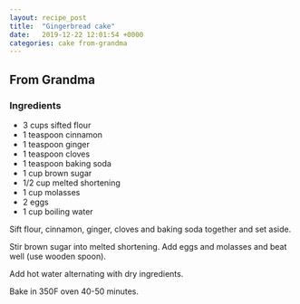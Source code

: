 ```yaml
---
layout: recipe_post
title:  "Gingerbread cake"
date:   2019-12-22 12:01:54 +0000
categories: cake from-grandma
---
```


## From Grandma
### Ingredients
* 3 cups sifted flour
* 1 teaspoon cinnamon
* 1 teaspoon ginger
* 1 teaspoon cloves
* 1 teaspoon baking soda
* 1 cup brown sugar
* 1/2 cup melted shortening
* 1 cup molasses
* 2 eggs
* 1 cup boiling water


Sift flour, cinnamon, ginger, cloves and baking soda together and set aside.


Stir brown sugar into melted shortening. Add eggs and molasses and beat well (use wooden spoon).


Add hot water alternating with dry ingredients.


Bake in 350F oven 40-50 minutes.
